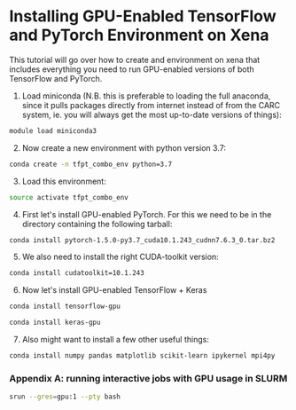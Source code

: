 # Installing GPU-Enabled TensorFlow and PyTorch Environment on Xena

This tutorial will go over how to create and environment on xena that includes everything you need to run GPU-enabled versions of both TensorFlow and PyTorch.

1. Load miniconda (N.B. this is preferable to loading the full anaconda, since it pulls packages directly from internet instead of from the CARC system, ie. you will always get the most up-to-date versions of things):
```bash
module load miniconda3
```
2. Now create a new environment with python version 3.7:
```bash
conda create -n tfpt_combo_env python=3.7
```
3. Load this environment:
```bash
source activate tfpt_combo_env
```
4. First let's install GPU-enabled PyTorch. For this we need to be in the directory containing the following tarball:
```bash
conda install pytorch-1.5.0-py3.7_cuda10.1.243_cudnn7.6.3_0.tar.bz2
```
5. We also need to install the right CUDA-toolkit version:
```bash
conda install cudatoolkit=10.1.243
```
6. Now let's install GPU-enabled TensorFlow + Keras
```bash
conda install tensorflow-gpu
```
```bash
conda install keras-gpu
```
7. Also might want to install a few other useful things:
```bash
conda install numpy pandas matplotlib scikit-learn ipykernel mpi4py
```

### Appendix A: running interactive jobs with GPU usage in SLURM
```bash
srun --gres=gpu:1 --pty bash
```